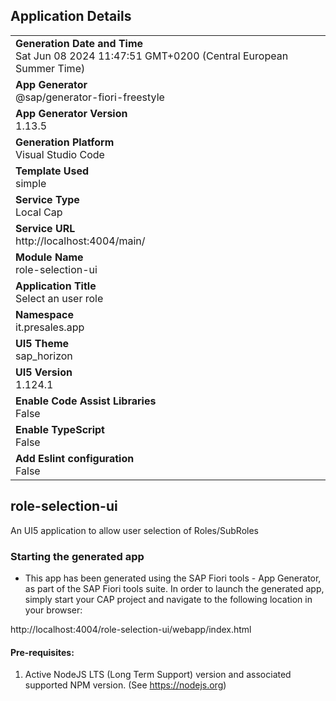 ## Application Details
|               |
| ------------- |
|**Generation Date and Time**<br>Sat Jun 08 2024 11:47:51 GMT+0200 (Central European Summer Time)|
|**App Generator**<br>@sap/generator-fiori-freestyle|
|**App Generator Version**<br>1.13.5|
|**Generation Platform**<br>Visual Studio Code|
|**Template Used**<br>simple|
|**Service Type**<br>Local Cap|
|**Service URL**<br>http://localhost:4004/main/
|**Module Name**<br>role-selection-ui|
|**Application Title**<br>Select an user role|
|**Namespace**<br>it.presales.app|
|**UI5 Theme**<br>sap_horizon|
|**UI5 Version**<br>1.124.1|
|**Enable Code Assist Libraries**<br>False|
|**Enable TypeScript**<br>False|
|**Add Eslint configuration**<br>False|

## role-selection-ui

An UI5 application to allow user selection of Roles/SubRoles

### Starting the generated app

-   This app has been generated using the SAP Fiori tools - App Generator, as part of the SAP Fiori tools suite.  In order to launch the generated app, simply start your CAP project and navigate to the following location in your browser:

http://localhost:4004/role-selection-ui/webapp/index.html

#### Pre-requisites:

1. Active NodeJS LTS (Long Term Support) version and associated supported NPM version.  (See https://nodejs.org)


